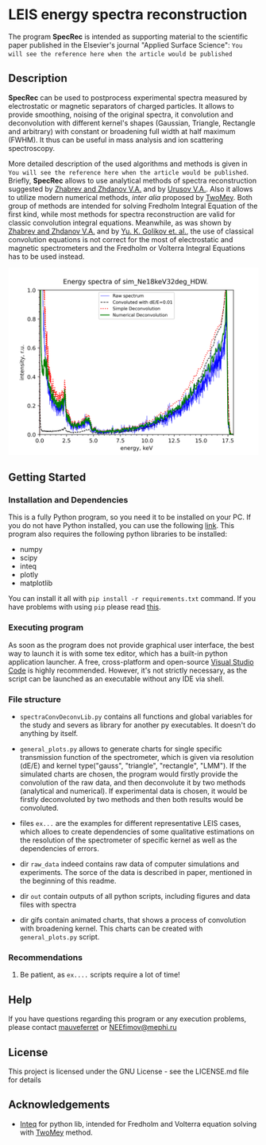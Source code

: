# LEIS energy spectra reconstruction

The program **SpecRec** is intended as supporting material to the scientific paper published in the Elsevier's journal "Applied Surface Science": `You will see the reference here when the article would be published`

## Description

**SpecRec** can be used to postprocess experimental spectra measured by electrostatic or magnetic separators of charged particles. It allows to provide smoothing, noising of the original spectra, it convolution and deconvolution with different kernel's shapes (Gaussian, Triangle, Rectangle and arbitrary) with constant or broadening full width at half maximum (FWHM). It thus can be useful in mass analysis and ion scattering spectroscopy. 

More detailed description of the used algorithms and methods is given in `You will see the reference here when the article would be published`. Briefly, **SpecRec** allows to use analytical methods of spectra reconstruction suggested by [Zhabrev and Zhdanov V.A.](https://inis.iaea.org/search/search.aspx?orig_q=RN:11571670) and by [Urusov V.A.](http://link.springer.com/10.1134/S1063785010050196). Also it allows to utilize modern numerical methods, *inter alia* proposed by [TwoMey](https://dl.acm.org/doi/10.1145/321150.321157).  Both group of methods are intended for solving Fredholm Integral Equation of the first kind, while most methods for spectra reconstruction are valid for classic convolution integral equations.  Meanwhile, as was shown by [Zhabrev and Zhdanov V.A.](https://inis.iaea.org/search/search.aspx?orig_q=RN:11571670) and by [Yu. K. Golikov et. al.](https://cyberleninka.ru/article/n/ob-apparatnoy-funktsii-elektrostaticheskih-elektronnyh-spektrometrov), the use of classical convolution equations is not correct for the most of electrostatic and magnetic spectrometers and the Fredholm or Volterra Integral Equations has to be used instead.

![header](https://github.com/mauveferret/SpecRec/blob/main/out/sim_Ne18keV32deg_HDW/spec_reconstr_sim_Ne18keV32deg_HDW_with_gauss_kernel.png?raw=true)

## Getting Started

### Installation and Dependencies

This is a fully Python program, so you need it to be installed on your PC. If you do not have Python installed, you can use the following [link](https://www.python.org/downloads/). This program also requires the following python libraries to be installed:

* numpy 
* scipy
* inteq 
* plotly
* matplotlib

You can install it all with `pip install -r requirements.txt` command.  If you have problems with using `pip` please read [this](https://packaging.python.org/en/latest/tutorials/installing-packages/).


### Executing program

As soon as  the program does not provide graphical user interface, the best way to launch it is with some tex editor, which has a built-in python application launcher. A free, cross-platform and open-source [Visual Studio Code](https://code.visualstudio.com/) is highly recommended. However, it's not strictly necessary, as the script can be launched as an executable without any IDE via shell.

### File structure

* `spectraConvDeconvLib.py` contains all functions and global variables for the study and severs as library for another py executables. It doesn't do anything by itself.

* `general_plots.py` allows to generate charts for single specific transmission function of the spectrometer, which is given via resolution (dE/E) and kernel type("gauss", "triangle", "rectangle", "LMM"). If the simulated charts are chosen, the program would firstly provide the convolution of the raw data, and then deconvolute it by two methods (analytical and numerical). If experimental data is chosen, it would be firstly deconvoluted by two methods and then both results would be convoluted.

* files `ex...` are the examples for different representative LEIS cases, which alloes to create dependencies of some qualitative estimations on the resolution of the spectrometer of specific kernel as well as the dependencies of errors.

* dir `raw_data` indeed contains raw data of computer simulations and experiments. The sorce of the data is described in paper, mentioned in the beginning of this readme.

* dir `out` contain outputs of all python scripts, including figures and data files with spectra

* dir gifs contain animated charts, that shows a process of convolution with broadening kernel. This charts can be created with `general_plots.py` script.

### Recommendations

1. Be patient, as `ex....` scripts require a lot of time!

## Help

If you have questions regarding this program or any execution problems, please contact 
[mauveferret](https://t.me/mauveferret) or NEEfimov@mephi.ru

## License

This project is licensed under the GNU License - see the LICENSE.md file for details

## Acknowledgements


* [Inteq](https://github.com/mwt/inteq) for python lib, intended for Fredholm and Volterra equation solving with [TwoMey](https://dl.acm.org/doi/10.1145/321150.321157) method.
